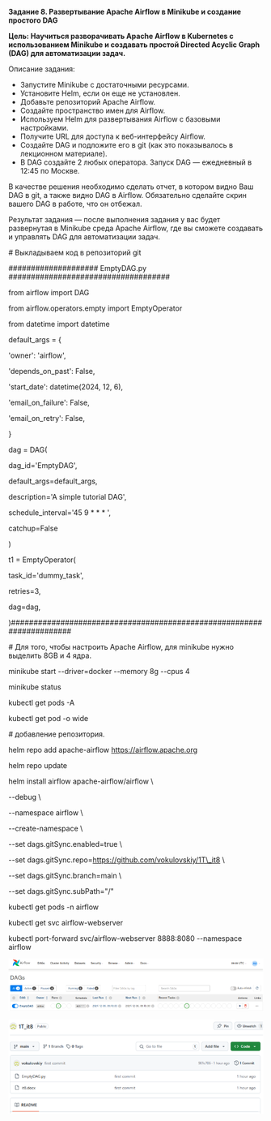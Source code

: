 ﻿**Задание 8. Развертывание Apache Airflow в Minikube и создание простого DAG**




**Цель: Научиться разворачивать Apache Airflow в Kubernetes с использованием Minikube и создавать простой Directed Acyclic Graph (DAG) для автоматизации задач.**




Описание задания:

- Запустите Minikube с достаточными ресурсами.
- Установите Helm, если он еще не установлен.
- Добавьте репозиторий Apache Airflow.
- Создайте пространство имен для Airflow.
- Используем Helm для развертывания Airflow с базовыми настройками.
- Получите URL для доступа к веб-интерфейсу Airflow.
- Создайте DAG и подложите его в git (как это показывалось в лекционном материале).
- В DAG создайте 2 любых оператора. Запуск DAG — ежедневный в 12:45 по Москве.




В качестве решения необходимо сделать отчет, в котором видно Ваш DAG в git, а также видно DAG в Airflow. Обязательно сделайте скрин вашего DAG в работе, что он отбежал.




Результат задания — после выполнения задания у вас будет развернутая в Minikube среда Apache Airflow, где вы сможете создавать и управлять DAG для автоматизации задач. 

\# Выкладываем код в репозиторий git

#################### EmptyDAG.py ####################################

from airflow import DAG

from airflow.operators.empty import EmptyOperator

from datetime import datetime

default\_args = {

'owner': 'airflow',

'depends\_on\_past': False,

'start\_date': datetime(2024, 12, 6),

'email\_on\_failure': False,

'email\_on\_retry': False,

}

dag = DAG(

dag\_id='EmptyDAG',

default\_args=default\_args,

description='A simple tutorial DAG',

schedule\_interval='45 9 \* \* \* ',

catchup=False

)

t1 = EmptyOperator(

task\_id='dummy\_task',

retries=3,

dag=dag,

)######################################################################

\# Для того, чтобы настроить Apache Airflow, для minikube нужно выделить 8GB и 4 ядра.

minikube start --driver=docker --memory 8g --cpus 4

minikube status

kubectl get pods -A

kubectl get pod -o wide

\# добавление репозитория.

helm repo add apache-airflow https://airflow.apache.org

helm repo update

helm install airflow apache-airflow/airflow \

--debug \

--namespace airflow \

--create-namespace \

--set dags.gitSync.enabled=true \

--set dags.gitSync.repo=https://github.com/vokulovskiy/1T\_it8 \

--set dags.gitSync.branch=main \

--set dags.gitSync.subPath="/"

kubectl get pods -n airflow

kubectl get svc airflow-webserver

kubectl port-forward svc/airflow-webserver 8888:8080 --namespace airflow

![](Aspose.Words.477f0fff-3233-48d5-9135-0cd99e872a48.001.png)

![](Aspose.Words.477f0fff-3233-48d5-9135-0cd99e872a48.002.png)
